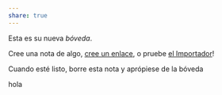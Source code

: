 ```yaml
---
share: true
---
```

Esta es su nueva *bóveda*.  
  
Cree una nota de algo, [cree un enlace](./cree%20un%20enlace.md), o pruebe [el Importador](https://help.obsidian.md/Plugins/Importer)!  
  
Cuando esté listo, borre esta nota y aprópiese de la bóveda  
  
hola